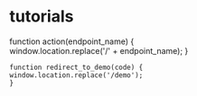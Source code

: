 # tutorials
function action(endpoint_name) {	
	window.location.replace('/' + endpoint_name);
	}
	
	function redirect_to_demo(code) {
	window.location.replace('/demo');
	}
